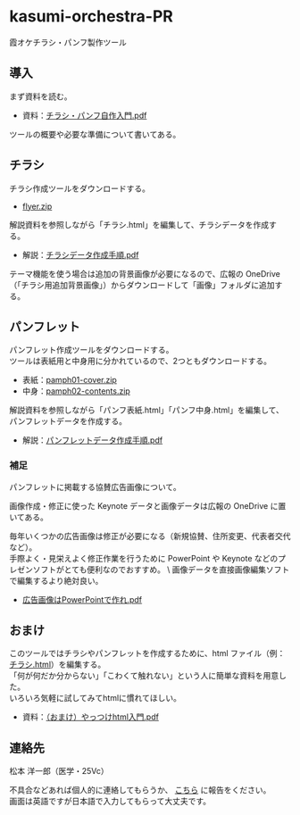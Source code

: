 # kasumi-orchestra-PR

霞オケチラシ・パンフ製作ツール

## 導入

まず資料を読む。

- 資料：[チラシ・パンフ自作入門.pdf](https://github.com/metasta/kasumi-orchestra-PR/raw/release/PDF/%E3%83%81%E3%83%A9%E3%82%B7%E3%83%BB%E3%83%8F%E3%82%9A%E3%83%B3%E3%83%95%E8%87%AA%E4%BD%9C%E5%85%A5%E9%96%80.pdf) 

ツールの概要や必要な準備について書いてある。

## チラシ

チラシ作成ツールをダウンロードする。

- [flyer.zip](https://github.com/metasta/kasumi-orchestra-PR/archive/flyer.zip) 

解説資料を参照しながら「チラシ.html」を編集して、チラシデータを作成する。

- 解説：[チラシデータ作成手順.pdf](https://github.com/metasta/kasumi-orchestra-PR/raw/release/PDF/%E3%83%81%E3%83%A9%E3%82%B7%E3%83%86%E3%82%99%E3%83%BC%E3%82%BF%E4%BD%9C%E6%88%90%E6%89%8B%E9%A0%86.pdf)

テーマ機能を使う場合は追加の背景画像が必要になるので、広報の OneDrive （「チラシ用追加背景画像」）からダウンロードして「画像」フォルダに追加する。

## パンフレット

パンフレット作成ツールをダウンロードする。  
ツールは表紙用と中身用に分かれているので、2つともダウンロードする。

- 表紙：[pamph01-cover.zip](https://github.com/metasta/kasumi-orchestra-PR/archive/pamph01-cover.zip)
- 中身：[pamph02-contents.zip](https://github.com/metasta/kasumi-orchestra-PR/archive/pamph02-contents.zip)

解説資料を参照しながら「パンフ表紙.html」「パンフ中身.html」を編集して、パンフレットデータを作成する。

- 解説：[パンフレットデータ作成手順.pdf](https://github.com/metasta/kasumi-orchestra-PR/raw/release/PDF/%E3%83%8F%E3%82%9A%E3%83%B3%E3%83%95%E3%83%AC%E3%83%83%E3%83%88%E3%83%86%E3%82%99%E3%83%BC%E3%82%BF%E4%BD%9C%E6%88%90%E6%89%8B%E9%A0%86.pdf)

### 補足

パンフレットに掲載する協賛広告画像について。

画像作成・修正に使った Keynote データと画像データは広報の OneDrive に置いてある。

毎年いくつかの広告画像は修正が必要になる（新規協賛、住所変更、代表者交代など）。  
手際よく・見栄えよく修正作業を行うために PowerPoint や Keynote などのプレゼンソフトがとても便利なのでおすすめ。 \\
画像データを直接画像編集ソフトで編集するより絶対良い。

- [広告画像はPowerPointで作れ.pdf](https://github.com/metasta/kasumi-orchestra-PR/raw/release/PDF/%E5%BA%83%E5%91%8A%E7%94%BB%E5%83%8F%E3%81%AFPowerPoint%E3%81%A6%E3%82%99%E4%BD%9C%E3%82%8C.pdf)


## おまけ

このツールではチラシやパンフレットを作成するために、html ファイル（例：[チラシ.html](https://github.com/metasta/kasumi-orchestra-PR/blob/flyer/%E3%83%81%E3%83%A9%E3%82%B7.html)）を編集する。  
「何が何だか分からない」「こわくて触れない」という人に簡単な資料を用意した。  
いろいろ気軽に試してみてhtmlに慣れてほしい。

- 資料：[（おまけ）やっつけhtml入門.pdf](https://github.com/metasta/kasumi-orchestra-PR/raw/release/PDF/%E3%82%84%E3%81%A3%E3%81%A4%E3%81%91html%E5%85%A5%E9%96%80.pdf)


## 連絡先

松本 洋一郎（医学・25Vc）

不具合などあれば個人的に連絡してもらうか、 [こちら](https://github.com/metasta/kasumi-orchestra-PR/issues/new) に報告をください。  
画面は英語ですが日本語で入力してもらって大丈夫です。
